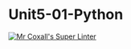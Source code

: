 # Unit5-01-Python
[![Mr Coxall's Super Linter](https://github.com/ICS3U-C-Programming-GustavI/Unit5-01-Python/workflows/Mr%20Coxall's%20Super%20Linter/badge.svg)](https://github.com/ICS3U-C-Programming-GustavI/Unit5-01-Python/actions/)
